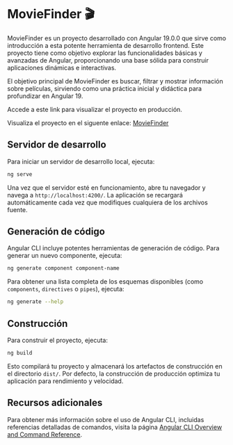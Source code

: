 # MovieFinder 🎬

MovieFinder es un proyecto desarrollado con Angular 19.0.0 que sirve como introducción a esta potente herramienta de desarrollo frontend. Este proyecto tiene como objetivo explorar las funcionalidades básicas y avanzadas de Angular, proporcionando una base sólida para construir aplicaciones dinámicas e interactivas.

El objetivo principal de MovieFinder es buscar, filtrar y mostrar información sobre películas, sirviendo como una práctica inicial y didáctica para profundizar en Angular 19.

Accede a este link para visualizar el proyecto en producción.

Visualiza el proyecto en el siguente enlace: [MovieFinder](https://main.d2vjyg47loas9v.amplifyapp.com/)


## Servidor de desarrollo

Para iniciar un servidor de desarrollo local, ejecuta:

```bash
ng serve
```

Una vez que el servidor esté en funcionamiento, abre tu navegador y navega a `http://localhost:4200/`. La aplicación se recargará automáticamente cada vez que modifiques cualquiera de los archivos fuente.

## Generación de código

Angular CLI incluye potentes herramientas de generación de código. Para generar un nuevo componente, ejecuta:

```bash
ng generate component component-name
```

Para obtener una lista completa de los esquemas disponibles (como `components`, `directives` o `pipes`), ejecuta:

```bash
ng generate --help
```

## Construcción

Para construir el proyecto, ejecuta:

```bash
ng build
```

Esto compilará tu proyecto y almacenará los artefactos de construcción en el directorio `dist/`. Por defecto, la construcción de producción optimiza tu aplicación para rendimiento y velocidad.


## Recursos adicionales

Para obtener más información sobre el uso de Angular CLI, incluidas referencias detalladas de comandos, visita la página [Angular CLI Overview and Command Reference](https://angular.dev/tools/cli).
